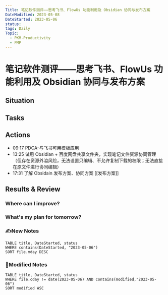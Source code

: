 ```yaml
---
Title: 笔记软件测评——思考飞书、FlowUs 功能利用及 Obsidian 协同与发布方案
DateModified: 2023-05-08
DateStarted: 2023-05-06
status:
tags: Daily
Topic:
  - PKM-Productivity
  - PMP
---
```

# 笔记软件测评——思考飞书、FlowUs 功能利用及 Obsidian 协同与发布方案

## Situation

## Tasks

## Actions

- 09:17 PDCA-与飞书可用模板应用
- 13:25 试用 Obsidian + 百度网盘共享文件夹，实现笔记文件资源协同管理（但存在资源外溢风险，无法设置只编辑、不允许复制下载的权限；无法直接在原文件进行协同编辑）
- 17:31 了解 Obsidain 发布方案、协同方案 [[发布方案]]

## Results & Review

### Where can I improve?

### What's my plan for tomorrow?

### ✍️New Notes

```dataview
TABLE title, DateStarted, status
WHERE contains(DateStarted, "2023-05-06")
SORT file.mday DESC
```

### 📝Modified Notes

```dataview
TABLE title, DateStarted, status
WHERE file.cday != date(2023-05-06) AND contains(modified,"2023-05-06")
SORT modified ASC
```
